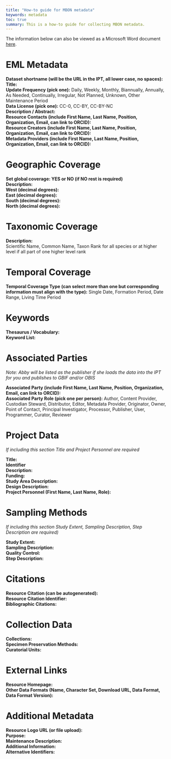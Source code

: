 ```yaml
---
title: "How-to guide for MBON metadata"
keywords: metadata
toc: true
summary: This is a how-to guide for collecting MBON metadata.
---
```

The information below can also be viewed as a Microsoft Word document [here](/assets/EML.Metadata.Template.docx).

# EML Metadata
**Dataset shortname (will be the URL in the IPT, all lower case, no spaces):** <br/>
**Title:** <br/>
**Update Frequency (pick one):** Daily, Weekly, Monthly, Biannually, Annually, As Needed, Continually, Irregular, Not Planned, Unknown, Other Maintenance Period <br/>
**Data License (pick one):** CC-0, CC-BY, CC-BY-NC <br/>
**Description / Abstract:** <br/>
**Resource Contacts (include First Name, Last Name, Position, Organization, Email, can link to ORCID):** <br/>
**Resource Creators (include First Name, Last Name, Position, Organization, Email, can link to ORCID):** <br/>
**Metadata Providers (include First Name, Last Name, Position, Organization, Email, can link to ORCID):** <br/>

# Geographic Coverage
**Set global coverage: YES or NO (if NO rest is required)** <br/>
**Description:** <br/>
**West (decimal degrees):** <br/>
**East (decimal degrees):** <br/>
**South (decimal degrees):** <br/>
**North (decimal degrees):** <br/>

# Taxonomic Coverage
**Description:** <br/>
Scientific Name, Common Name, Taxon Rank for all species or at higher level if all part of one higher level rank

# Temporal Coverage
**Temporal Coverage Type (can select more than one but corresponding information must align with the type):** Single Date, Formation Period, Date Range, Living Time Period <br/>

# Keywords
**Thesaurus / Vocabulary:** <br/>
**Keyword List:** <br/>

# Associated Parties
_Note: Abby will be listed as the publisher if she loads the data into the IPT for you and publishes to GBIF and/or OBIS_

**Associated Party (include First Name, Last Name, Position, Organization, Email, can link to ORCID):** <br/>
**Associated Party Role (pick one per person):** Author, Content Provider, Custodian Steward, Distributor, Editor, Metadata Provider, Originator, Owner, Point of Contact, Principal Investigator, Processor, Publisher, User, Programmer, Curator, Reviewer <br/>

# Project Data
_If including this section Title and Project Personnel are required_

**Title:** <br/>
**Identifier** <br/>
**Description:** <br/>
**Funding:** <br/>
**Study Area Description:** <br/>
**Design Description:** <br/>
**Project Personnel (First Name, Last Name, Role):** <br/>

# Sampling Methods
_If including this section Study Extent, Sampling Description, Step Description are required)_

**Study Extent:** <br/>
**Sampling Description:** <br/>
**Quality Control:** <br/>
**Step Description:** <br/>

# Citations
**Resource Citation (can be autogenerated):** <br/>
**Resource Citation Identifier:** <br/>
**Bibliographic Citations:** <br/>

# Collection Data
**Collections:** <br/>
**Specimen Preservation Methods:** <br/>
**Curatorial Units:** <br/>

# External Links
**Resource Homepage:** <br/>
**Other Data Formats (Name, Character Set, Download URL, Data Format, Data Format Version):** <br/>

# Additional Metadata
**Resource Logo URL (or file upload):** <br/>
**Purpose:** <br/>
**Maintenance Description:** <br/>
**Additional Information:** <br/>
**Alternative Identifiers:** <br/>
